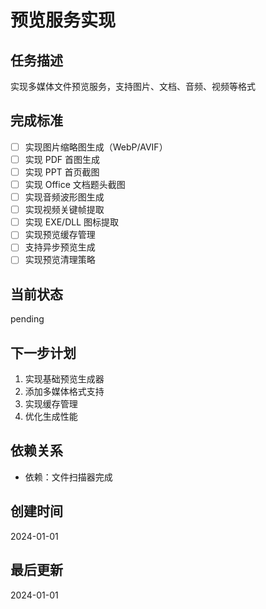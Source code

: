 # 预览服务实现

## 任务描述
实现多媒体文件预览服务，支持图片、文档、音频、视频等格式

## 完成标准
- [ ] 实现图片缩略图生成（WebP/AVIF）
- [ ] 实现 PDF 首图生成
- [ ] 实现 PPT 首页截图
- [ ] 实现 Office 文档题头截图
- [ ] 实现音频波形图生成
- [ ] 实现视频关键帧提取
- [ ] 实现 EXE/DLL 图标提取
- [ ] 实现预览缓存管理
- [ ] 支持异步预览生成
- [ ] 实现预览清理策略

## 当前状态
pending

## 下一步计划
1. 实现基础预览生成器
2. 添加多媒体格式支持
3. 实现缓存管理
4. 优化生成性能

## 依赖关系
- 依赖：文件扫描器完成

## 创建时间
2024-01-01

## 最后更新
2024-01-01
